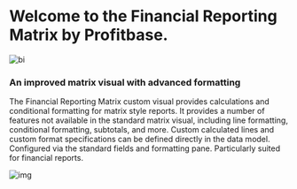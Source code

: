 # Welcome to the Financial Reporting Matrix by Profitbase.

![bi](https://profitbasedocs.blob.core.windows.net/images/PowerBiVisuallogo.png)

### An improved matrix visual with advanced formatting

The Financial Reporting Matrix custom visual provides calculations and conditional formatting for matrix style reports. It provides a number of features not available in the standard matrix visual, including line formatting, conditional formatting, subtotals, and more. Custom calculated lines and custom format specifications can be defined directly in the data model. Configured via the standard fields and formatting pane. Particularly suited for financial reports.

![img](https://profitbasedocs.blob.core.windows.net/images/powerbi.png)